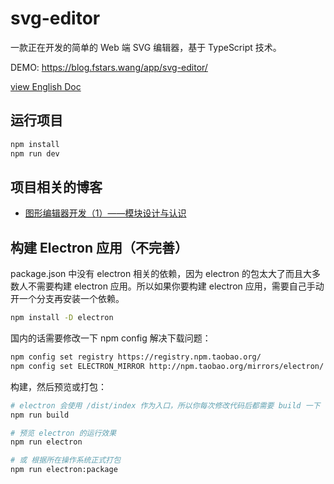 # svg-editor

一款正在开发的简单的 Web 端 SVG 编辑器，基于 TypeScript 技术。

DEMO: https://blog.fstars.wang/app/svg-editor/

[view English Doc](./README.EN.md)
## 运行项目

```sh
npm install
npm run dev
```

## 项目相关的博客

- [图形编辑器开发（1）——模块设计与认识](https://blog.fstars.wang/2021/03/14/%E5%9B%BE%E5%BD%A2%E7%BC%96%E8%BE%91%E5%99%A8%E5%BC%80%E5%8F%91%EF%BC%881%EF%BC%89%E2%80%94%E2%80%94%E6%A8%A1%E5%9D%97%E8%AE%BE%E8%AE%A1%E4%B8%8E%E8%AE%A4%E8%AF%86/)


## 构建 Electron 应用（不完善）

package.json 中没有 electron 相关的依赖，因为 electron 的包太大了而且大多数人不需要构建 electron 应用。所以如果你要构建 electron 应用，需要自己手动开一个分支再安装一个依赖。

```sh
npm install -D electron
```

国内的话需要修改一下 npm config 解决下载问题：

```sh
npm config set registry https://registry.npm.taobao.org/
npm config set ELECTRON_MIRROR http://npm.taobao.org/mirrors/electron/
```

构建，然后预览或打包：

```sh
# electron 会使用 /dist/index 作为入口，所以你每次修改代码后都需要 build 一下
npm run build

# 预览 electron 的运行效果
npm run electron

# 或 根据所在操作系统正式打包
npm run electron:package
```
